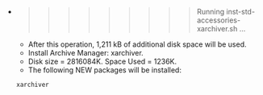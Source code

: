 * >>>>>>>>> Running inst-std-accessories-xarchiver.sh ...
  * After this operation, 1,211 kB of additional disk space will be used.
  * Install Archive Manager: xarchiver.
  * Disk size = 2816084K. Space Used = 1236K.
  * The following NEW packages will be installed:
  ```bash
  xarchiver
  ```
